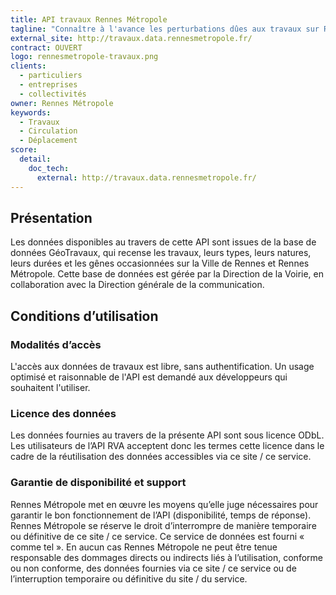 ```yaml
---
title: API travaux Rennes Métropole
tagline: "Connaître à l'avance les perturbations dûes aux travaux sur Rennes Métropole"
external_site: http://travaux.data.rennesmetropole.fr/
contract: OUVERT
logo: rennesmetropole-travaux.png
clients:
  - particuliers
  - entreprises
  - collectivités
owner: Rennes Métropole
keywords:
  - Travaux
  - Circulation
  - Déplacement
score:
  detail:
    doc_tech:
      external: http://travaux.data.rennesmetropole.fr/
---
```


## Présentation
Les données disponibles au travers de cette API sont issues de la base de données GéoTravaux, qui recense les travaux, leurs types, leurs natures, leurs durées et les gênes occasionnées sur la Ville de Rennes et Rennes Métropole. Cette base de données est gérée par la Direction de la Voirie, en collaboration avec la Direction générale de la communication.

## Conditions d’utilisation

### Modalités d’accès
L'accès aux données de travaux est libre, sans authentification. Un usage optimisé et raisonnable de l'API est demandé aux développeurs qui souhaitent l'utiliser.

### Licence des données
Les données fournies au travers de la présente API sont sous licence ODbL.
Les utilisateurs de l’API RVA acceptent donc les termes cette licence dans le cadre de la réutilisation des données accessibles via ce site / ce service.

### Garantie de disponibilité et support
Rennes Métropole met en œuvre les moyens qu’elle juge nécessaires pour garantir le bon fonctionnement de l’API (disponibilité, temps de réponse). Rennes Métropole se réserve le droit d’interrompre de manière temporaire ou définitive de ce site / ce service.
Ce service de données est fourni « comme tel ». En aucun cas Rennes Métropole ne peut être tenue responsable des dommages directs ou indirects liés à l’utilisation, conforme ou non conforme, des données fournies via ce site / ce service ou de l’interruption temporaire ou définitive du site / du service.
